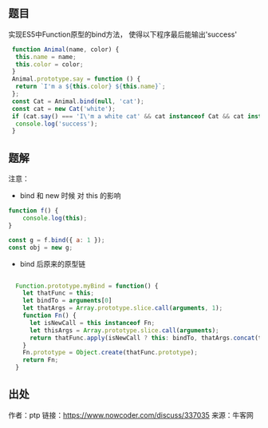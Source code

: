 ## 题目

实现ES5中Function原型的bind方法， 使得以下程序最后能输出'success'
```js
 function Animal(name, color) {
  this.name = name;
  this.color = color;
 }
 Animal.prototype.say = function () {
  return `I'm a ${this.color} ${this.name}`;
 };
 const Cat = Animal.bind(null, 'cat');
 const cat = new Cat('white');
 if (cat.say() === 'I\'m a white cat' && cat instanceof Cat && cat instanceof Animal) {
  console.log('success');
 }
```

## 题解

注意：
- bind 和 new 时候 对 this 的影响

```js
function f() {
    console.log(this);
}

const g = f.bind({ a: 1 });
const obj = new g;
```

- bind 后原来的原型链

```js

  Function.prototype.myBind = function() {
    let thatFunc = this;
    let bindTo = arguments[0]
    let thatArgs = Array.prototype.slice.call(arguments, 1);
    function Fn() {
      let isNewCall = this instanceof Fn;
      let thisArgs = Array.prototype.slice.call(arguments);
      return thatFunc.apply(isNewCall ? this: bindTo, thatArgs.concat(thisArgs));
    }
    Fn.prototype = Object.create(thatFunc.prototype);
    return Fn;
  }
```

## 出处

作者：ptp
链接：https://www.nowcoder.com/discuss/337035
来源：牛客网
